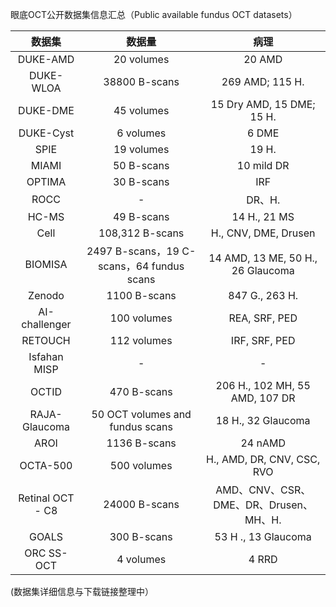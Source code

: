 眼底OCT公开数据集信息汇总（Public available fundus OCT datasets）

|      数据集      |                   数据量                  |                  病理                  |
|:----------------:|:-----------------------------------------:|:--------------------------------------:|
|     DUKE-AMD     |                 20 volumes                |                 20 AMD                 |
|    DUKE-WLOA     |               38800 B-scans               |             269 AMD; 115 H.            |
|     DUKE-DME     |                 45 volumes                |        15 Dry AMD, 15 DME; 15 H.       |
|     DUKE-Cyst    |                 6 volumes                 |                  6 DME                 |
|       SPIE       |                 19 volumes                |                  19 H.                 |
|       MIAMI      |                 50 B-scans                |               10 mild DR               |
|      OPTIMA      |                 30 B-scans                |                   IRF                  |
|       ROCC       |                     -                     |                 DR、H.                 |
|       HC-MS      |                 49 B-scans                |              14 H., 21 MS              |
|       Cell       |              108,312 B-scans              |          H., CNV, DME, Drusen          |
|      BIOMISA     | 2497 B-scans，19 C-scans，64 fundus scans |    14 AMD, 13 ME, 50 H., 26 Glaucoma   |
|      Zenodo      |                1100 B-scans               |             847 G., 263 H.             |
|   AI-challenger  |                100 volumes                |              REA, SRF, PED             |
|      RETOUCH     |                112 volumes                |              IRF, SRF, PED             |
|   Isfahan MISP   |                     -                     |                    -                   |
|       OCTID      |                470 B-scans                |     206 H., 102 MH, 55 AMD, 107 DR     |
|   RAJA-Glaucoma  |      50 OCT volumes and fundus scans      |           18 H., 32 Glaucoma           |
|       AROI       |                1136 B-scans               |                 24 nAMD                |
|     OCTA-500     |                500 volumes                |       H., AMD, DR, CNV, CSC, RVO       |
| Retinal OCT - C8 |               24000 B-scans               | AMD、CNV、CSR、DME、DR、Drusen、MH、H. |
|       GOALS      |                300 B-scans                |           53 H ., 13 Glaucoma          |
|    ORC SS-OCT    |                 4 volumes                 |                  4 RRD                 |

(数据集详细信息与下载链接整理中）
